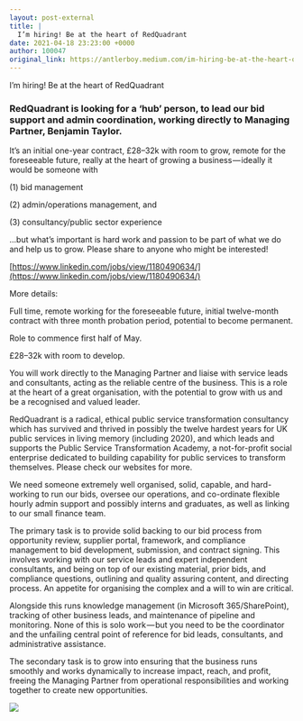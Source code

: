```yaml
---
layout: post-external
title: |
  I’m hiring! Be at the heart of RedQuadrant
date: 2021-04-18 23:23:00 +0000
author: 100047
original_link: https://antlerboy.medium.com/im-hiring-be-at-the-heart-of-redquadrant-a478afc603c9?source=rss-97852f5a56ae------2
---
```


I’m hiring! Be at the heart of RedQuadrant

### RedQuadrant is looking for a ‘hub’ person, to lead our bid support and admin coordination, working directly to Managing Partner, Benjamin Taylor.

It’s an initial one-year contract, £28–32k with room to grow, remote for the foreseeable future, really at the heart of growing a business — ideally it would be someone with

(1) bid management

(2) admin/operations management, and

(3) consultancy/public sector experience

…but what’s important is hard work and passion to be part of what we do and help us to grow. Please share to anyone who might be interested!

[https://www.linkedin.com/jobs/view/1180490634/](https://www.linkedin.com/jobs/view/1180490634/)

More details:

Full time, remote working for the foreseeable future, initial twelve-month contract with three month probation period, potential to become permanent.

Role to commence first half of May.

£28–32k with room to develop.

You will work directly to the Managing Partner and liaise with service leads and consultants, acting as the reliable centre of the business. This is a role at the heart of a great organisation, with the potential to grow with us and be a recognised and valued leader.

RedQuadrant is a radical, ethical public service transformation consultancy which has survived and thrived in possibly the twelve hardest years for UK public services in living memory (including 2020), and which leads and supports the Public Service Transformation Academy, a not-for-profit social enterprise dedicated to building capability for public services to transform themselves. Please check our websites for more.

We need someone extremely well organised, solid, capable, and hard-working to run our bids, oversee our operations, and co-ordinate flexible hourly admin support and possibly interns and graduates, as well as linking to our small finance team.

The primary task is to provide solid backing to our bid process from opportunity review, supplier portal, framework, and compliance management to bid development, submission, and contract signing. This involves working with our service leads and expert independent consultants, and being on top of our existing material, prior bids, and compliance questions, outlining and quality assuring content, and directing process. An appetite for organising the complex and a will to win are critical.

Alongside this runs knowledge management (in Microsoft 365/SharePoint), tracking of other business leads, and maintenance of pipeline and monitoring. None of this is solo work — but you need to be the coordinator and the unfailing central point of reference for bid leads, consultants, and administrative assistance.

The secondary task is to grow into ensuring that the business runs smoothly and works dynamically to increase impact, reach, and profit, freeing the Managing Partner from operational responsibilities and working together to create new opportunities.

 ![](https://medium.com/_/stat?event=post.clientViewed&referrerSource=full_rss&postId=a478afc603c9)
